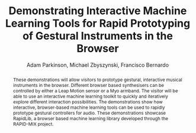 --- 
  title: "Demonstrating Interactive Machine Learning Tools for Rapid Prototyping of Gestural Instruments in the Browser" 
  abstract: "These demonstrations will allow visitors to prototype gestural, interactive musical instruments in the browser. Different browser based synthesisers can be controlled by either a Leap Motion sensor or a Myo armband. The visitor will be able to use an interactive machine learning toolkit to quickly and iteratively explore different interaction possibilities. The demonstrations show how interactive, browser-based machine learning tools can be used to rapidly prototype gestural controllers for audio. These demonstrations showcase RapidLib, a browser based machine learning library developed through the RAPID-MIX project." 
  address: "London" 
  author: "Adam Parkinson, Michael Zbyszynski, Francisco Bernardo" 
  booktitle: "Proceedings of the International Web Audio Conference" 
  editor: "Florian Thalmann, Sebastian Ewert" 
  month: "Proceedings of the International Web Audio Conference"
  pages: "1--2" 
  publisher: "Queen Mary University of London" 
  series: "WAC '17"
  type: "Demo"  
  year: "2017" 
  id: "2017_EA_10" 
  tags: year2017
  media: none 
  pdflink: /_data/papers/pdf/2017/2017_10.pdf
  ISSN: 2663-5844
---